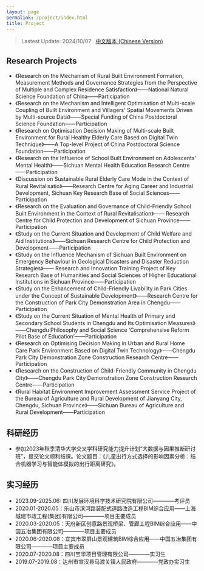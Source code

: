 ```yaml
---
layout: page
permalink: /project/index.html
title: Project
---
```


> Lastest Update: 2024/10/07 &nbsp; [中文版本 (Chinese Version)](https://longyistar.github.io/file/project-zh/)

## Research Projects

- 《Research on the Mechanism of Rural Built Environment Formation, Measurement Methods and Governance Strategies from the Perspective of Multiple and Complex Residence Satisfaction》——National Natural Science Foundation of China——Participation
- 《Research on the Mechanism and Intelligent Optimisation of Multi-scale Coupling of Built Environment and Villagers' Spatial Movements Driven by Multi-source Data》——Special Funding of China Postdoctoral Science Foundation——Participation
- 《Research on Optimisation Decision Making of Multi-scale Built Environment for Rural Healthy Elderly Care Based on Digital Twin Technique》——A Top-level Project of China Postdoctoral Science Foundation——Participation
- 《Research on the Influence of School Built Environment on Adolescents' Mental Health》——Sichuan Mental Health Education Research Centre——Participation
- 《Discussion on Sustainable Rural Elderly Care Mode in the Context of Rural Revitalisatio》——Research Centre for Aging Career and Industrial Development, Sichuan Key Research Base of Social Sciences——Participation
- 《Research on the Evaluation and Governance of Child-Friendly School Built Environment in the Context of Rural Revitalisation》—— Research Centre for Child Protection and Development of Sichuan Province——Participation
- 《Study on the Current Situation and Development of Child Welfare and Aid Institutions》——Sichuan Research Centre for Child Protection and Development——Participation
- 《Study on the Influence Mechanism of Sichuan Built Environment on Emergency Behaviour in Geological Disasters and Disaster Reduction Strategies》—— Research and Innovation Training Project of Key Research Base of Humanities and Social Sciences of Higher Educational Institutions in Sichuan Province——Participation
- 《Study on the Enhancement of Child-Friendly Livability in Park Cities under the Concept of Sustainable Development》——Research Centre for the Construction of Park City Demonstration Area in Chengdu——Participation
- 《Study on the Current Situation of Mental Health of Primary and Secondary School Students in Chengdu and Its Optimisation Measures》——Chengdu Philosophy and Social Science ‘Comprehensive Reform Pilot Base of Education’——Participation
- 《Research on Optimising Decision Making in Urban and Rural Home Care Park Environment Based on Digital Twin Technology》——Chengdu Park City Demonstration Zone Construction Research Centre——Participation
- 《Research on the Construction of Child-Friendly Community in Chengdu City》——Chengdu Park City Demonstration Zone Construction Research Centre——Participation
- 《Rural Habitat Environment Improvement Assessment Service Project of the Bureau of Agriculture and Rural Development of Jianyang City, Chengdu, Sichuan Province》——Sichuan Bureau of Agriculture and Rural Development——Participation

## 科研经历

- 参加2023年秋季清华大学交叉学科研究能力提升计划“大数据与因果推断研讨班”，提交论文顺利结课。论文题目：《儿童出行方式选择的影响因素分析：结合机器学习与智能体模拟的出行距离研究》。
 
## 实习经历

- 2023.09-2025.06: 四川发展环境科学技术研究院有限公司————考评员
- 2020.01-2020.05：乐山市滨河路装配式道路改造工程BIM综合应用——上海城建市政工程(集团)有限公司————项目主要成员
- 2020.03-2020.05：天府新区创意路景观桥梁、管廊工程BIM综合应用——中国五冶集团有限公司————项目主要成员
- 2020.06-2020.08：宜宾市翠屏山景观建筑BIM综合应用——中国五冶集团有限公司————项目主要成员
- 2020.07-2020.08：四川宝华项目管理有限公司————实习生
- 2019.07-2019.08：达州市宣汉县马渡关镇人民政府————党政办实习生
